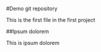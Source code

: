 #Demo git repository

This is the first file in the first project

##Ipsum dolorem

This is ipsum dolorem

